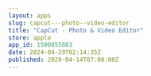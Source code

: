 ```yaml
---
layout: apps
slug: capcut---photo--video-editor
title: "CapCut - Photo & Video Editor"
store: apple
app_id: 1500855883
date: 2024-04-29T02:14:35Z
published: 2020-04-14T07:00:00Z
---
```

